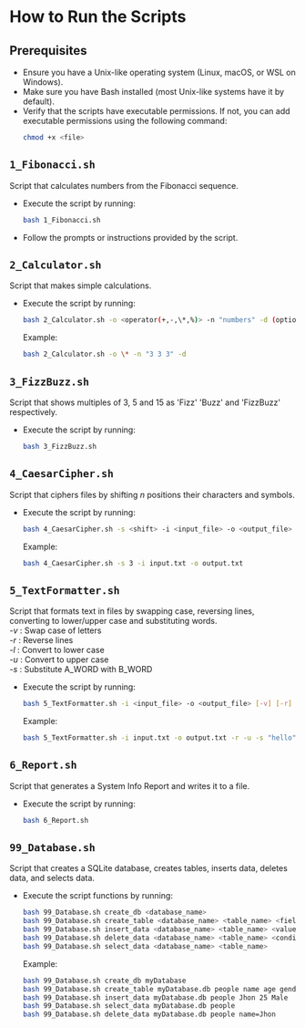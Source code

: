 # How to Run the Scripts

## Prerequisites
- Ensure you have a Unix-like operating system (Linux, macOS, or WSL on Windows).
- Make sure you have Bash installed (most Unix-like systems have it by default).
- Verify that the scripts have executable permissions. If not, you can add executable permissions using the following command:
    ```bash
    chmod +x <file>
    ```

## `1_Fibonacci.sh`
Script that calculates numbers from the Fibonacci sequence.

- Execute the script by running:
     ```bash
     bash 1_Fibonacci.sh
     ```
- Follow the prompts or instructions provided by the script.


## `2_Calculator.sh`
Script that makes simple calculations.

- Execute the script by running:
     ```bash
     bash 2_Calculator.sh -o <operator(+,-,\*,%)> -n "numbers" -d (optional)
     ```
     Example:
     ```bash
     bash 2_Calculator.sh -o \* -n "3 3 3" -d
     ```

## `3_FizzBuzz.sh`
Script that shows multiples of 3, 5 and 15 as 'Fizz' 'Buzz' and 'FizzBuzz' respectively.

- Execute the script by running:
     ```bash
     bash 3_FizzBuzz.sh
     ```

## `4_CaesarCipher.sh`
Script that ciphers files by shifting *n* positions their characters and symbols.

- Execute the script by running:
     ```bash
     bash 4_CaesarCipher.sh -s <shift> -i <input_file> -o <output_file>
     ```
    Example:
    ```bash
    bash 4_CaesarCipher.sh -s 3 -i input.txt -o output.txt
    ```

## `5_TextFormatter.sh`
Script that formats text in files by swapping case, reversing lines, converting to lower/upper case and substituting words.<br>
     *-v* : Swap case of letters <br>
     *-r* : Reverse lines <br>
     *-l* : Convert to lower case <br>
     *-u* : Convert to upper case <br>
     *-s* : Substitute A_WORD with B_WORD <br>

- Execute the script by running:
     ```bash
     bash 5_TextFormatter.sh -i <input_file> -o <output_file> [-v] [-r] [-l] [-u] [-s <A_WORD> <B_WORD>]
     ```
     Example:
     ```bash
     bash 5_TextFormatter.sh -i input.txt -o output.txt -r -u -s "hello" "bye"
     ```

## `6_Report.sh`
Script that generates a System Info Report and writes it to a file.

- Execute the script by running:
     ```bash
     bash 6_Report.sh
     ````


## `99_Database.sh`
Script that creates a SQLite database, creates tables, inserts data, deletes data, and selects data.

- Execute the script functions by running:
     ```bash
     bash 99_Database.sh create_db <database_name>
     bash 99_Database.sh create_table <database_name> <table_name> <field1> <field2> ...
     bash 99_Database.sh insert_data <database_name> <table_name> <value1> <value2> ...
     bash 99_Database.sh delete_data <database_name> <table_name> <condition>
     bash 99_Database.sh select_data <database_name> <table_name>
     ```
     Example:
     ```bash
     bash 99_Database.sh create_db myDatabase
     bash 99_Database.sh create_table myDatabase.db people name age gender
     bash 99_Database.sh insert_data myDatabase.db people Jhon 25 Male
     bash 99_Database.sh select_data myDatabase.db people
     bash 99_Database.sh delete_data myDatabase.db people name=Jhon 
     ```

    
